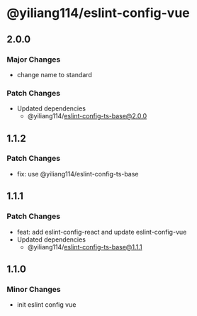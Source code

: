 # @yiliang114/eslint-config-vue

## 2.0.0

### Major Changes

- change name to standard

### Patch Changes

- Updated dependencies
  - @yiliang114/eslint-config-ts-base@2.0.0

## 1.1.2

### Patch Changes

- fix: use @yiliang114/eslint-config-ts-base

## 1.1.1

### Patch Changes

- feat: add eslint-config-react and update eslint-config-vue
- Updated dependencies
  - @yiliang114/eslint-config-ts-base@1.1.1

## 1.1.0

### Minor Changes

- init eslint config vue
